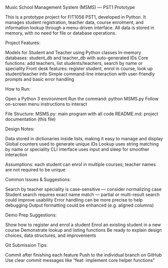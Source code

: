  Music School Management System (MSMS) — PST1 Prototype

This is a prototype project for FIT1056 PST1, developed in Python. It manages student registration, teacher data, course enrolment, and information lookup through a menu-driven interface. All data is stored in memory, with no need for file or database operations.

Project Features:

Models for Student and Teacher using Python classes
In-memory databases: student_db and teacher_db with auto-generated IDs
Core functions: add teachers, list students/teachers, search by name or speciality
Front desk features: register student, enrol in course, look up student/teacher info
Simple command-line interaction with user-friendly prompts and basic error handling

How to Run:

Open a Python 3 environment
Run the command: python MSMS.py
Follow on-screen menu instructions to interact

File Structure:
MSMS.py: main program with all code
README.md: project documentation (this file)

Design Notes:

Data stored in dictionaries inside lists, making it easy to manage and display
Global counters used to generate unique IDs
Lookup uses string matching by name or speciality
CLI interface uses input and sleep for smoother interaction

Assumptions: each student can enrol in multiple courses; teacher names are not required to be unique


Common Issues & Suggestions:

Search by teacher speciality is case-sensitive — consider normalizing case
Student search requires exact name match — partial or multi-result search could improve usability
Error handling can be more precise to help debugging
Output formatting could be enhanced (e.g. aligned columns)


Demo Prep Suggestions:

Show how to register and enrol a student
Enrol an existing student in a new course
Demonstrate lookup and listing functions
Be ready to explain design choices, data structures, and improvements


Git Submission Tips:

Commit after finishing each feature
Push to the individual branch on GitHub
Use clear commit messages like “feat: implement core helper functions”
